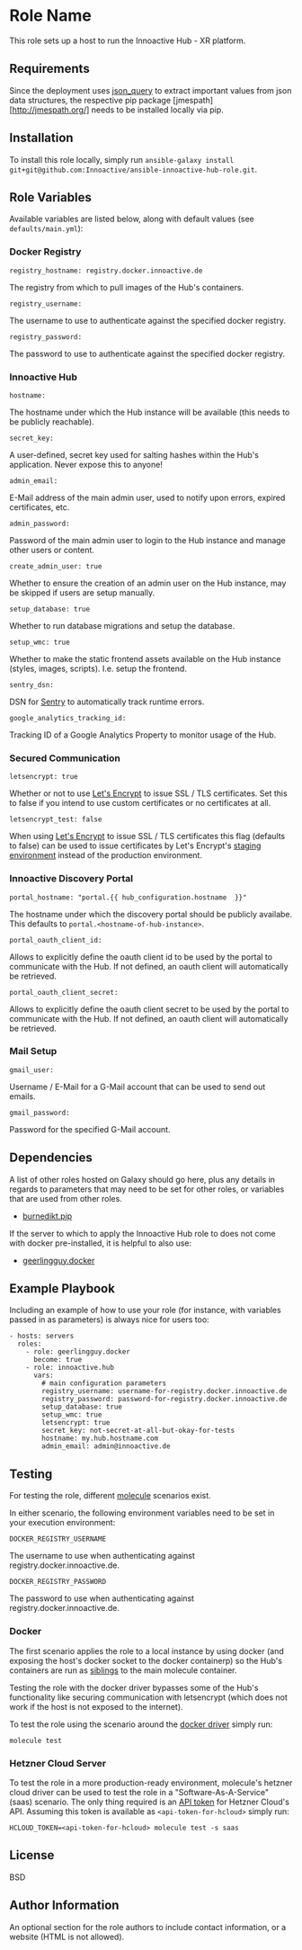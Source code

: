 # Role Name

This role sets up a host to run the Innoactive Hub - XR platform.

## Requirements

Since the deployment uses [json_query](https://docs.ansible.com/ansible/latest/user_guide/playbooks_filters.html#json-query-filter)
to extract important values from json data structures, the respective pip package [jmespath][http://jmespath.org/] needs
to be installed locally via pip.

## Installation

To install this role locally, simply run `ansible-galaxy install git+git@github.com:Innoactive/ansible-innoactive-hub-role.git`.

## Role Variables

Available variables are listed below, along with default values (see `defaults/main.yml`):

### Docker Registry

    registry_hostname: registry.docker.innoactive.de

The registry from which to pull images of the Hub's containers.

    registry_username:

The username to use to authenticate against the specified docker registry.

    registry_password:

The password to use to authenticate against the specified docker registry.

### Innoactive Hub

    hostname:

The hostname under which the Hub instance will be available (this needs to be publicly reachable).

    secret_key:

A user-defined, secret key used for salting hashes within the Hub's application. Never expose this to anyone!

    admin_email:

E-Mail address of the main admin user, used to notify upon errors, expired certificates, etc.

    admin_password:

Password of the main admin user to login to the Hub instance and manage other users or content.

    create_admin_user: true

Whether to ensure the creation of an admin user on the Hub instance, may be skipped if users are setup manually.

    setup_database: true

Whether to run database migrations and setup the database.

    setup_wmc: true

Whether to make the static frontend assets available on the Hub instance (styles, images, scripts). I.e. setup the frontend.

    sentry_dsn:

DSN for [Sentry](https://sentry.io/welcome/) to automatically track runtime errors.

    google_analytics_tracking_id:

Tracking ID of a Google Analytics Property to monitor usage of the Hub.

### Secured Communication

    letsencrypt: true

Whether or not to use [Let's Encrypt](https://letsencrypt.org/) to issue SSL / TLS certificates. Set this to false if
you intend to use custom certificates or no certificates at all.

    letsencrypt_test: false

When using [Let's Encrypt](https://letsencrypt.org/) to issue SSL / TLS certificates this flag (defaults to false) can be
used to issue certificates by Let's Encrypt's [staging environment](https://letsencrypt.org/docs/staging-environment/)
instead of the production environment.

### Innoactive Discovery Portal

    portal_hostname: "portal.{{ hub_configuration.hostname  }}"

The hostname under which the discovery portal should be publicly availabe. This defaults to `portal.<hostname-of-hub-instance>`.

    portal_oauth_client_id:

Allows to explicitly define the oauth client id to be used by the portal to communicate with the Hub. If not defined,
an oauth client will automatically be retrieved.

    portal_oauth_client_secret:

Allows to explicitly define the oauth client secret to be used by the portal to communicate with the Hub. If not defined,
an oauth client will automatically be retrieved.

### Mail Setup

    gmail_user:

Username / E-Mail for a G-Mail account that can be used to send out emails.

    gmail_password:

Password for the specified G-Mail account.

## Dependencies

A list of other roles hosted on Galaxy should go here, plus any details in regards to parameters that may need to be set
for other roles, or variables that are used from other roles.

- [burnedikt.pip](https://github.com/burnedikt/ansible-role-pip)

If the server to which to apply the Innoactive Hub role to does not come with docker pre-installed, it is helpful to also
use:

- [geerlingguy.docker](https://github.com/geerlingguy/ansible-role-docker)

## Example Playbook

Including an example of how to use your role (for instance, with variables passed in as parameters) is always nice for
users too:

    - hosts: servers
      roles:
        - role: geerlingguy.docker
          become: true
        - role: innoactive.hub
          vars:
            # main configuration parameters
            registry_username: username-for-registry.docker.innoactive.de
            registry_password: password-for-registry.docker.innoactive.de
            setup_database: true
            setup_wmc: true
            letsencrypt: true
            secret_key: not-secret-at-all-but-okay-for-tests
            hostname: my.hub.hostname.com
            admin_email: admin@innoactive.de

## Testing

For testing the role, different [molecule](https://testinfra.readthedocs.io) scenarios exist.

In either scenario, the following environment variables need to be set in your execution environment:

    DOCKER_REGISTRY_USERNAME

The username to use when authenticating against registry.docker.innoactive.de.

    DOCKER_REGISTRY_PASSWORD

The password to use when authenticating against registry.docker.innoactive.de.

### Docker

The first scenario applies the role to a local instance by using docker (and exposing the host's docker socket to the
docker containerp) so the Hub's containers are run as [siblings](https://stackoverflow.com/a/33003273/1142028) to the main
molecule container.

Testing the role with the docker driver bypasses some of the Hub's functionality like securing communication with
letsencrypt (which does not work if the host is not exposed to the internet).

To test the role using the scenario around the [docker driver](https://molecule.readthedocs.io/en/stable/configuration.html#docker)
simply run:

    molecule test

### Hetzner Cloud Server

To test the role in a more production-ready environment, molecule's hetzner cloud driver can be used to test the role
in a "Software-As-A-Service" (saas) scenario. The only thing required is an
[API token](https://docs.hetzner.cloud/#overview-getting-started) for Hetzner Cloud's API. Assuming this token is
available as `<api-token-for-hcloud>` simply run:

    HCLOUD_TOKEN=<api-token-for-hcloud> molecule test -s saas

## License

BSD

## Author Information

An optional section for the role authors to include contact information, or a website (HTML is not allowed).
